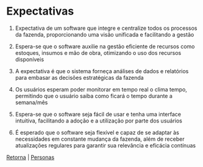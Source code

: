 # Expectativas


1. Expectativa de um software que integre e centralize todos os processos da fazenda, proporcionando uma visão unificada e facilitando a gestão

2. Espera-se que o software auxilie na gestão eficiente de recursos como estoques, insumos e mão de obra, otimizando o uso dos recursos disponíveis

3. A expectativa é que o sistema forneça análises de dados e relatórios para embasar as decisões estratégicas da fazenda

4. Os usuários esperam poder monitorar em tempo real o clima tempo, permitindo que o usuário saiba como ficará o tempo durante a semana/mês 

5. Espera-se que o software seja fácil de usar e tenha uma interface intuitiva, facilitando a adoção e a utilização por parte dos usuários

6. É esperado que o software seja flexível e capaz de se adaptar às necessidades em constante mudança da fazenda, além de receber atualizações regulares para garantir sua relevância e eficácia contínuas





[Retorna](../README.md) |
[Personas](./personas.md)

